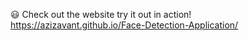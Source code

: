 😃 Check out the website try it out in action! https://azizavant.github.io/Face-Detection-Application/
